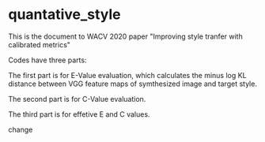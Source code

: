 # quantative_style

This is the document to WACV 2020 paper "Improving style tranfer with calibrated metrics"

Codes have three parts:


The first part is for E-Value evaluation, which calculates the minus log KL distance between VGG feature maps of symthesized image
and  target style.


The second part is for C-Value evaluation.


The third part is for effetive E and C values.

change
